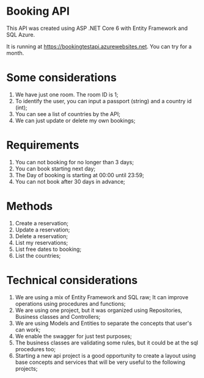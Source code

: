 # Booking API

This API was created using ASP .NET Core 6 with Entity Framework and SQL Azure.

It is running at https://bookingtestapi.azurewebsites.net. You can try for a month.

# Some considerations
1. We have just one room. The room ID is 1;
2. To identify the user, you can input a passport (string) and a country id (int);
3. You can see a list of countries by the API;
4. We can just update or delete my own bookings;

# Requirements
1. You can not booking for no longer than 3 days;
2. You can book starting next day;
3. The Day of booking is starting at 00:00 until 23:59;
4. You can not book after 30 days in advance;

# Methods
1. Create a reservation;
2. Update a reservation;
3. Delete a reservation;
4. List my reservations;
5. List free dates to booking;
6. List the countries;

# Technical considerations
1. We are using a mix of Entity Framework and SQL raw; It can improve operations using procedures and functions;
2. We are using one project, but it was organized using Repositories, Business classes and Controllers;
3. We are using Models and Entities to separate the concepts that user's can work;
4. We enable the swagger for just test purposes;
5. The business classes are validating some rules, but it could be at the sql procedures too;
6. Starting a new api project is a good opportunity to create a layout using base concepts and services that will be very useful to the following projects;
